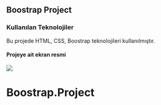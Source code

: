 <h2>Boostrap Project</h2>

<h3>Kullanılan Teknolojiler</h3>

Bu projede HTML, CSS, Boostrap  teknolojileri kullanılmıştır.

<h4>Projeye ait ekran resmi</h4>

![](Boostrap.Project.gif)
# Boostrap.Project
